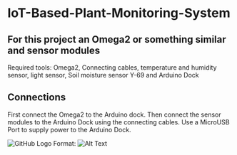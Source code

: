 # IoT-Based-Plant-Monitoring-System

## For this project an Omega2 or something similar and sensor modules
Required tools: Omega2, Connecting cables, temperature and humidity sensor, light sensor, Soil moisture sensor Y-69 and Arduino Dock

## Connections 
First connect the Omega2 to the Arduino dock. Then connect the sensor modules to the Arduino Dock using the connecting cables. Use a MicroUSB Port to supply power to the Arduino Dock.

![GitHub Logo](/Images/conn.png)
Format: ![Alt Text](url)
